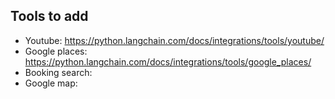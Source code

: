 ## Tools to add

* Youtube: https://python.langchain.com/docs/integrations/tools/youtube/
* Google places: https://python.langchain.com/docs/integrations/tools/google_places/
* Booking search:
* Google map:
